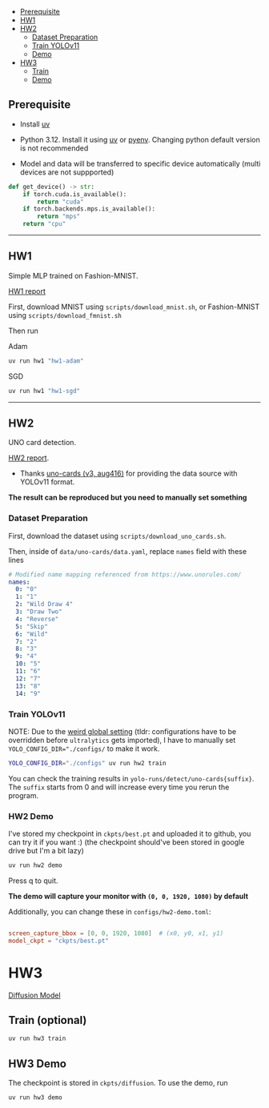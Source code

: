 - [Prerequisite](#prerequisite)
- [HW1](#hw1)
- [HW2](#hw2)
    - [Dataset Preparation](#dataset-preparation)
    - [Train YOLOv11](#train-yolov11)
    - [Demo](#hw2-demo)
- [HW3](#hw3)
    - [Train](#train)
    - [Demo](#hw3-demo)

## Prerequisite
- Install [uv](https://docs.astral.sh/uv/getting-started/installation/)

- Python 3.12. Install it using [uv](https://docs.astral.sh/uv/guides/install-python/) 
or [pyenv](https://github.com/pyenv/pyenv?tab=readme-ov-file#installation). Changing python default version is not recommended

- Model and data will be transferred to specific device automatically (multi devices are not suppported)

```python
def get_device() -> str:
    if torch.cuda.is_available():
        return "cuda"
    if torch.backends.mps.is_available():
        return "mps"
    return "cpu"
```

---

## HW1

Simple MLP trained on Fashion-MNIST.

[HW1 report](src/pacsmv_501011/hw1/report.md)

First, download MNIST using `scripts/download_mnist.sh`, or Fashion-MNIST using `scripts/download_fmnist.sh`

Then run

Adam
```bash
uv run hw1 "hw1-adam" 
```

SGD
```bash
uv run hw1 "hw1-sgd" 
```

---

## HW2

UNO card detection.

[HW2 report](/src/pacsmv_501011/hw2/report.md).

- Thanks [uno-cards (v3, aug416)](https://universe.roboflow.com/joseph-nelson/uno-cards) for providing the data source with YOLOv11 format.

**The result can be reproduced but you need to manually set something**


### Dataset Preparation
First, download the dataset using `scripts/download_uno_cards.sh`. 

Then, inside of `data/uno-cards/data.yaml`, replace `names` field with these lines

```yaml
# Modified name mapping referenced from https://www.unorules.com/
names:
  0: "0"
  1: "1"
  2: "Wild Draw 4"
  3: "Draw Two"
  4: "Reverse"
  5: "Skip"
  6: "Wild"
  7: "2"
  8: "3"
  9: "4"
  10: "5"
  11: "6"
  12: "7"
  13: "8"
  14: "9"
```

### Train YOLOv11

NOTE: Due to the [weird global setting](https://github.com/ultralytics/ultralytics/issues/1809) 
(tldr: configurations have to be overridden before `ultralytics` gets imported), I have to manually set `YOLO_CONFIG_DIR="./configs/` to make it work.

```bash
YOLO_CONFIG_DIR="./configs" uv run hw2 train
```

You can check the training results in `yolo-runs/detect/uno-cards{suffix}`. 
The `suffix` starts from 0 and will increase every time you rerun the program.

### HW2 Demo

I've stored my checkpoint in `ckpts/best.pt` and uploaded it to github, you can try it if you want :)
(the checkpoint should've been stored in google drive but I'm a bit lazy)

```bash
uv run hw2 demo
```

Press q to quit.

**The demo will capture your monitor with `(0, 0, 1920, 1080)` by default**

Additionally, you can change these in `configs/hw2-demo.toml`:

```toml

screen_capture_bbox = [0, 0, 1920, 1080]  # (x0, y0, x1, y1)
model_ckpt = "ckpts/best.pt"

```


# HW3
[Diffusion Model](https://lilianweng.github.io/posts/2021-07-11-diffusion-models/)

## Train (optional)
```bash
uv run hw3 train
```

## HW3 Demo

The checkpoint is stored in `ckpts/diffusion`. To use the demo, run
```bash 
uv run hw3 demo
```


